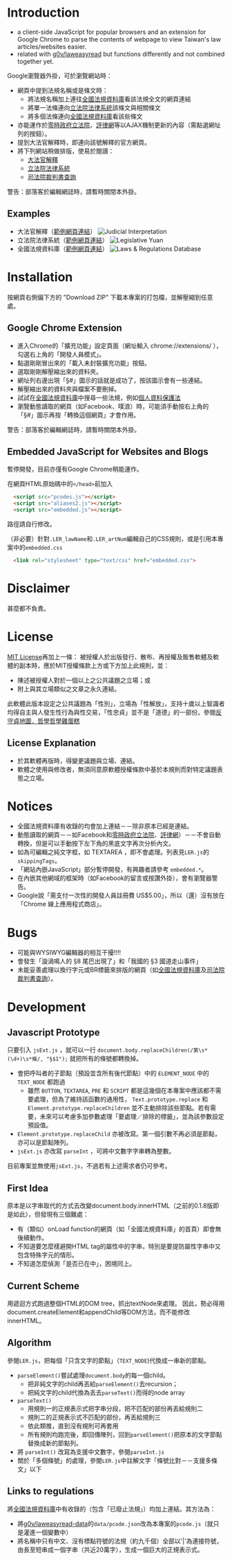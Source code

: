 # Introduction
* a client-side JavaScript for popular browsers and an extension for Google Chrome to parse the contents of webpage to view Taiwan's law articles/websites easier.
* related with [g0v/laweasyread](https://github.com/g0v/laweasyread) but functions differently and not combined together yet.

Google瀏覽器外掛，可於瀏覽網站時：
* 網頁中提到法規名稱或是條文時：
    * 將法規名稱加上連往[全國法規資料庫](http://law.moj.gov.tw/)看該法規全文的網頁連結
    * 將單一法條連向[立法院法律系統](http://lis.ly.gov.tw/lgcgi/lglaw)該條文與相關條文
    * 將多個法條連向[全國法規資料庫](http://law.moj.gov.tw/)看該些條文
* 亦能運作於[零時政府立法院](http://ly.g0v.tw.jit.su/)、[評律網](http://www.pingluweb.com/)等以AJAX機制更新的內容（需點選網址列的按鈕）。
* 提到大法官解釋時，即連向該號解釋的官方網頁。
* 將下列網站稍做排版，使易於閱讀：
    * [大法官解釋](http://www.judicial.gov.tw/constitutionalcourt/p03.asp)
    * [立法院法律系統](http://lis.ly.gov.tw/lgcgi/lglaw)
    * [司法院裁判書查詢](http://jirs.judicial.gov.tw/FJUD/)
    
警告：部落客於編輯網誌時，請暫時關閉本外掛。

## Examples
* 大法官解釋（[範例網頁連結](http://www.judicial.gov.tw/constitutionalcourt/p03_01.asp?expno=617)）
![Judicial Interpretation](http://images.plurk.com/kAGZ-22KieXBnFHCtsKe8DBiD8u.jpg)
* 立法院法律系統（[範例網頁連結](http://lis.ly.gov.tw/lghtml/lawstat/reason2/01183100110400.htm)）
![Legislative Yuan](http://images.plurk.com/kAGZ-5bvO4HGPifAXwkDU9CAs3y.jpg)
* 全國法規資料庫（[範例網頁連結](http://law.moj.gov.tw/LawClass/LawSearchNo.aspx?PC=B0000001&SNo=1079.4,1079.5)）
![Laws & Regulations Database](http://images.plurk.com/kAGZ-1V1k4UwBowvUXGaOQ0DF6R.jpg)

# Installation
按網頁右側偏下方的 "Download ZIP" 下載本專案的打包檔，並解壓縮到任意處。

## Google Chrome Extension
* 進入Chrome的「擴充功能」設定頁面（網址輸入 chrome://extensions/ ），勾選右上角的「開發人員模式」。
* 點選剛剛冒出來的「載入未封裝擴充功能」按鈕。
* 選取剛剛解壓縮出來的資料夾。
* 網址列右邊出現「§#」圖示的話就是成功了，按該圖示會有一些連結。
* 解壓縮出來的資料夾與檔案不要刪掉。
* 試試在[全國法規資料庫](http://law.moj.gov.tw/)中搜尋一些法規，例如[個人資料保護法](http://law.moj.gov.tw/LawClass/LawAll.aspx?PCode=I0050021)
* 瀏覽動態讀取的網頁（如Facebook、噗浪）時，可能須手動按右上角的「§#」圖示再按「轉換這個網頁」才會作用。

警告：部落客於編輯網誌時，請暫時關閉本外掛。

## Embedded JavaScript for Websites and Blogs
暫停開發，目前亦僅有Google Chrome稍能運作。

在網頁HTML原始碼中的`</head>`前加入
```html
  <script src="pcodes.js"></script>
  <script src="aliases2.js"></script>
  <script src="embedded.js"></script>
```
路徑請自行修改。

（非必要）針對`.LER_lawName`和`.LER_artNum`編輯自己的CSS規則，或是引用本專案中的`embedded.css`
```html
  <link rel="stylesheet" type="text/css" href="embedded.css">
```

# Disclaimer
甚麼都不負責。

# License
[MIT License](http://en.wikipedia.org/wiki/MIT_License)再加上一條：
被授權人於出版發行、散布、再授權及販售軟體及軟體的副本時，應於MIT授權條款上方或下方加上此規則，並：
* 陳述被授權人對於一個以上之公共議題之立場；或
* 附上與其立場類似之文章之永久連結。

此軟體此版本設定之公共議題為「性別」，立場為「性解放」，支持十歲以上智識者均得自主與人發生性行為與性交易，「性忠貞」並不是「道德」的一部份。參閱[反守貞地圖．哲學哲學雞蛋糕](http://phiphicake.blogspot.tw/2013/06/blog-post_4.html)

## License Explanation
* 於其軟體再版時，得變更議題與立場、連結。
* 軟體之使用與修改者，無須同意原軟體授權條款中基於本規則而對特定議題表態之立場。

# Notices
* 全國法規資料庫有收錄的均會加上連結－－除非原本已經是連結。
* 動態讀取的網頁－－如Facebook和[零時政府立法院](http://ly.g0v.tw.jit.su/)、[評律網](http://www.pingluweb.com/)）－－不會自動轉換，但是可以手動按下左下角的黑底文字再次分析內文。
* 如為可編輯之純文字框，如 TEXTAREA ，即不會處理。列表見`LER.js`的`skippingTags`。
* 「網站內嵌JavaScript」部分暫停開發，有興趣者請參考 `embedded.*`。
* 在內嵌其他網域的框架時（如Facebook的留言或按讚外掛），會有瀏覽器警告。
* Google說「需支付一次性的開發人員註冊費 US$5.00」，所以（還）沒有放在「Chrome 線上應用程式商店」。

# Bugs
* 可能與WYSIWYG編輯器的相互干擾!!!!
* 會發生「漩渦鳴人的 §8 尾巴出現了」和「我國的 §3 國道走山事件」
* 未能妥善處理以換行字元或BR標籤來排版的網頁（如[全國法規資料庫](http://law.moj.gov.tw/)及[司法院裁判書查詢](http://jirs.judicial.gov.tw/FJUD/)）。

# Development

## Javascript Prototype
只要引入 `jsExt.js` ，就可以一行
`document.body.replaceChildren(/第\s*(\d+)\s*條/, "§$1");`
就把所有的條號都轉換掉。

* 會把呼叫者的子節點（預設並含所有後代節點）中的 `ELEMENT_NODE` 中的 `TEXT_NODE` 都跑過
    * 雖然 `BUTTON`, `TEXTAREA`, `PRE` 和 `SCRIPT` 都是這幾個在本專案中應該都不需要處理，但為了維持該函數的通用性， `Text.prototype.replace` 和 `Element.prototype.replaceChildren` 並不主動排除該些節點。若有需要，未來可以考慮多加參數處理「要處理／排除的標籤」，並為該參數設定預設值。
* `Element.prototype.replaceChild` 亦被改寫。第一個引數不再必須是節點，亦可以是節點陣列。
* `jsExt.js` 亦改寫 `parseInt` ，可將中文數字字串轉為整數。

目前專案並無使用`jsExt.js`，不過若有上述需求者仍可參考。

## First Idea
原本是以字串取代的方式去改變document.body.innerHTML（之前的0.1.8版即是如此），但發現有三個難處：
* 有（類似）onLoad function的網頁（如「全國法規資料庫」的首頁）即會無後續動作。
* 不知道要怎麼樣避開HTML tag的屬性中的字串，特別是要提防屬性字串中又包含特殊字元的情形。
* 不知道怎麼偵測「是否已在<a />中」，困境同上。

## Current Scheme
用遞迴方式跑過整個HTML的DOM tree，抓出textNode來處理。
因此，勢必得用document.createElement和appendChild等DOM方法，而不能修改innerHTML。

## Algorithm
參閱`LER.js`，把每個「只含文字的節點」（`TEXT_NODE`)代換成一串新的節點。

* `parseElement()`嘗試處理`document.body`的每一個child。
    * 把非純文字的child再丟給`parseElement()`去recursion；
    * 把純文字的child代換為丟去`parseText()`而得的node array 
* `parseText()`
    * 用規則一的正規表示式把字串分段，把不匹配的部份再丟給規則二
    * 規則二的正規表示式不匹配的部份，再丟給規則三
    * 依此類推，直到沒有規則可再套用
    * 所有規則均跑完後，即回傳陣列，回到`parseElement()`把原本的文字節點替換成新的節點列。
* 將 `parseInt()` 改寫為支援中文數字，參閱`parseInt.js`
* 關於「多個條號」的處理，參閱`LER.js`中註解文字「條號比對－－支援多條文」以下

## Links to regulations
將[全國法規資料庫](http://law.moj.gov.tw/)中有收錄的（包含「已廢止法規」）均加上連結。其方法為：
* 將[g0v/laweasyread-data](https://github.com/g0v/laweasyread-data)的`data/pcode.json`改為本專案的`pcode.js`（就只是灌進一個變數中）
* 將名稱中只有中文、沒有標點符號的法規（約九千個）全部以'|'為連接符號，由長至短串成一個字串（共近20萬字），生成一個巨大的正規表示式。

